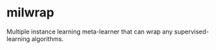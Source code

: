 # milwrap

Multiple instance learning meta-learner that can wrap any supervised-learning algorithms.


